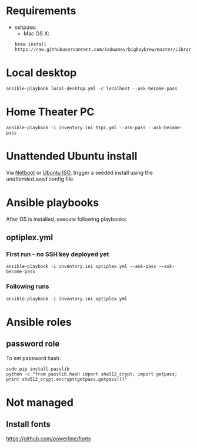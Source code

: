 # Requirements
- sshpass:
  - Mac OS X:
  ```
  brew install https://raw.githubusercontent.com/kadwanev/bigboybrew/master/Library/Formula/sshpass.rb
  ```

# Local desktop
```
ansible-playbook local-desktop.yml -c localhost --ask-become-pass
```

# Home Theater PC
```
ansible-playbook -i inventory.ini htpc.yml --ask-pass --ask-become-pass
```

# Unattended Ubuntu install
Via [Netboot](https://netboot.xyz/) or [Ubuntu ISO](https://www.ubuntu.com/download/server), trigger a seeded install using the *unattended.seed* config file.

# Ansible playbooks
After OS is installed, execute following playbooks:

## optiplex.yml
### First run - no SSH key deployed yet
```
ansible-playbook -i inventory.ini optiplex.yml --ask-pass --ask-become-pass
```

### Following runs
```
ansible-playbook -i inventory.ini optiplex.yml
```

# Ansible roles
## password role
To set password hash:
```
sudo pip install passlib
python -c "from passlib.hash import sha512_crypt; import getpass; print sha512_crypt.encrypt(getpass.getpass())"
```

# Not managed
## Install fonts
https://github.com/powerline/fonts
